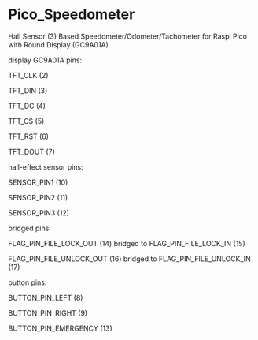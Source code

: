 # Pico_Speedometer

Hall Sensor (3) Based Speedometer/Odometer/Tachometer for Raspi Pico with Round Display (GC9A01A)


display GC9A01A pins:

TFT_CLK (2)

TFT_DIN (3)

TFT_DC (4)

TFT_CS (5)

TFT_RST (6)

TFT_DOUT (7)


hall-effect sensor pins:

SENSOR_PIN1 (10)

SENSOR_PIN2 (11)

SENSOR_PIN3 (12)


bridged pins:

FLAG_PIN_FILE_LOCK_OUT (14) bridged to FLAG_PIN_FILE_LOCK_IN (15)

FLAG_PIN_FILE_UNLOCK_OUT (16) bridged to FLAG_PIN_FILE_UNLOCK_IN (17)


button pins:

BUTTON_PIN_LEFT (8)

BUTTON_PIN_RIGHT (9)

BUTTON_PIN_EMERGENCY (13)
